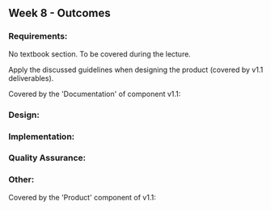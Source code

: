 <link rel="stylesheet" href="{{baseUrl}}/css/main.css">
<link rel="stylesheet" href="{{baseUrl}}/css/schedule.css">

<div class="website-content">

## Week 8 - Outcomes

<div id="main">

### Requirements:

<panel type="info" header="**`W8.1` Can apply basic product design guidelines** :star::star::star:" no-close>

No textbook section. To be covered during the lecture.

  <panel header=":dart: Evidence" expanded>

Apply the discussed guidelines when designing the product (covered by v1.1 deliverables).

  </panel>
</panel>

<!-- ==================================================================================================== -->

<panel type="danger" header="**`W8.2` Can describe a product from the user's perspective** :star:" no-close>


  <panel header=":dart: Evidence" expanded>

Covered by the 'Documentation' of component v1.1:

<dynamic-panel src="../../admin/project-v11.md" header="%%Admin » Project → v1.1%%" no-close />

  </panel>
</panel>

### Design:

<dynamic-panel type="warning" src="outcome-architecturalStyle.md" header="**`W8.3` Can explain architectural styles** :star::star:" no-close />

<dynamic-panel type="danger" src="outcome-basicDesignPrinciples.md" header="**`W8.4` Can use basic software design principles** :star:" no-close />

### Implementation:

<dynamic-panel type="warning" src="outcome-integration.md" header="**`W8.5` Can explain integration approaches** :star::star:" no-close />

<dynamic-panel type="info" src="outcome-associationClass.md" header="**`W8.6` Can implement association classes** :star::star::star:" no-close />

### Quality Assurance:

<dynamic-panel type="danger" src="outcome-testingTypes.md" header="**`W8.7` Can explain unit testing and integration testing** :star:" no-close />

### Other:

<panel type="danger" header="**`W8.8` Can do global-impact changes to an existing software** :star:" no-close>
  <panel header=":dart: Evidence" expanded>

Covered by the 'Product' component of v1.1:

<dynamic-panel src="../../admin/project-v11.md" header="%%Admin » Project → v1.1%%" no-close />

  </panel>
</panel>

</div>
</div>
